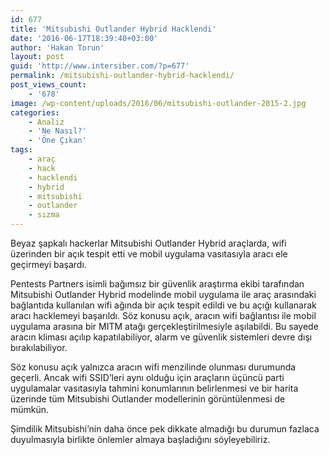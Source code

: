 ```yaml
---
id: 677
title: 'Mitsubishi Outlander Hybrid Hacklendi'
date: '2016-06-17T18:39:40+03:00'
author: 'Hakan Torun'
layout: post
guid: 'http://www.intersiber.com/?p=677'
permalink: /mitsubishi-outlander-hybrid-hacklendi/
post_views_count:
    - '678'
image: /wp-content/uploads/2016/06/mitsubishi-outlander-2015-2.jpg
categories:
    - Analiz
    - 'Ne Nasıl?'
    - 'Öne Çıkan'
tags:
    - araç
    - hack
    - hacklendi
    - hybrid
    - mitsubishi
    - outlander
    - sızma
---
```


Beyaz şapkalı hackerlar Mitsubishi Outlander Hybrid araçlarda, wifi üzerinden bir açık tespit etti ve mobil uygulama vasıtasıyla aracı ele geçirmeyi başardı.

Pentests Partners isimli bağımsız bir güvenlik araştırma ekibi tarafından Mitsubishi Outlander Hybrid modelinde mobil uygulama ile araç arasındaki bağlantıda kullanılan wifi ağında bir açık tespit edildi ve bu açığı kullanarak aracı hacklemeyi başarıldı. Söz konusu açık, aracın wifi bağlantısı ile mobil uygulama arasına bir MITM atağı gerçekleştirilmesiyle aşılabildi. Bu sayede aracın kliması açılıp kapatılabiliyor, alarm ve güvenlik sistemleri devre dışı bırakılabiliyor.

Söz konusu açık yalnızca aracın wifi menzilinde olunması durumunda geçerli. Ancak wifi SSID’leri aynı olduğu için araçların üçüncü parti uygulamalar vasıtasıyla tahmini konumlarının belirlenmesi ve bir harita üzerinde tüm Mitsubishi Outlander modellerinin görüntülenmesi de mümkün.

Şimdilik Mitsubishi’nin daha önce pek dikkate almadığı bu durumun fazlaca duyulmasıyla birlikte önlemler almaya başladığını söyleyebiliriz.
